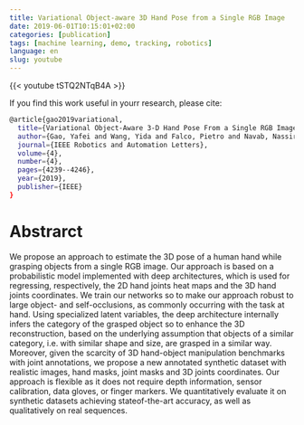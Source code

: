```yaml
---
title: Variational Object-aware 3D Hand Pose from a Single RGB Image
date: 2019-06-01T10:15:01+02:00
categories: [publication]
tags: [machine learning, demo, tracking, robotics]
language: en
slug: youtube
---
```


{{< youtube tSTQ2NTqB4A >}}

If you find this work useful in yourr research, please cite:

```bash
@article{gao2019variational,
  title={Variational Object-Aware 3-D Hand Pose From a Single RGB Image},
  author={Gao, Yafei and Wang, Yida and Falco, Pietro and Navab, Nassir and Tombari, Federico},
  journal={IEEE Robotics and Automation Letters},
  volume={4},
  number={4},
  pages={4239--4246},
  year={2019},
  publisher={IEEE}
}
```
# Abstrarct

We propose an approach to estimate the 3D pose of a human hand while grasping objects from a single RGB image.  Our approach is based on a probabilistic model implemented with deep architectures, which is used for regressing, respectively, the 2D hand joints heat maps and the 3D hand joints coordinates.  We train our networks so to make our approach robust to large object- and self-occlusions, as commonly occurring with the task at hand. Using specialized latent variables, the deep architecture internally infers the category of the grasped object so to enhance the 3D reconstruction, based on the underlying assumption that objects of a similar category, i.e. with similar shape and size, are grasped in a similar way. Moreover, given the scarcity of 3D hand-object manipulation benchmarks with joint annotations, we propose a new annotated synthetic dataset with realistic images, hand masks, joint masks and 3D joints coordinates. Our approach is flexible as it does not require depth information, sensor calibration, data gloves, or finger markers.  We quantitatively evaluate it on synthetic datasets achieving stateof-the-art accuracy, as well as qualitatively on real sequences.
